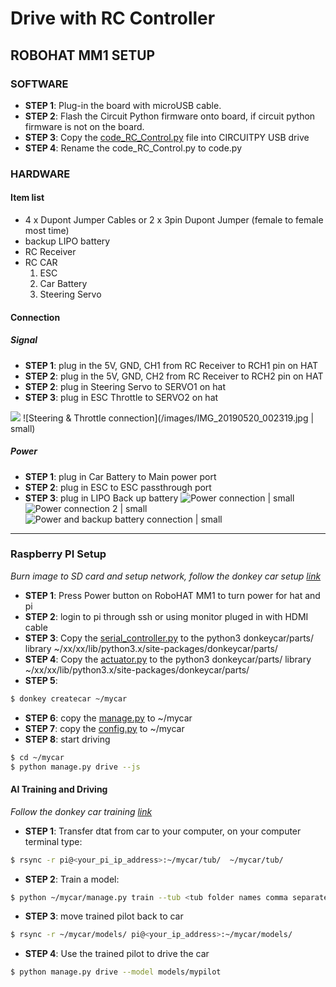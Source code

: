 # Drive with RC Controller
## ROBOHAT MM1 SETUP
### SOFTWARE
- **STEP 1**: Plug-in the board with microUSB cable.
- **STEP 2**: Flash the Circuit Python firmware onto board, if circuit python firmware is not on the board.
- **STEP 3**: Copy the [code_RC_Control.py](https://raw.githubusercontent.com/peterpanstechland/SFMakerFaire/master/code_RC_Control.py) file into CIRCUITPY USB drive
- **STEP 4**: Rename the code_RC_Control.py to code.py
### HARDWARE
#### Item list
- 4 x Dupont Jumper Cables or 2 x 3pin Dupont Jumper (female to female most time)
- backup LIPO battery
- RC Receiver
- RC CAR
    1. ESC
    2. Car Battery
    3. Steering Servo
#### Connection
##### Signal
- **STEP 1**: plug in the 5V, GND, CH1 from RC Receiver to RCH1 pin on HAT
- **STEP 2**: plug in the 5V, GND, CH2 from RC Receiver to RCH2 pin on HAT
- **STEP 2**: plug in Steering Servo to SERVO1 on hat
- **STEP 3**: plug in ESC Throttle to SERVO2 on hat

<a href="https://raw.githubusercontent.com/peterpanstechland/SFMakerFaire/master/images/IMG_20190520_002159.jpg"><img src="https://raw.githubusercontent.com/peterpanstechland/SFMakerFaire/master/images/IMG_20190520_002159.jpg"    max-width="50%" /></a>
![Steering & Throttle connection](/images/IMG_20190520_002319.jpg | small)

##### Power
- **STEP 1**: plug in Car Battery to Main power port
- **STEP 2**: plug in ESC to ESC passthrough port
- **STEP 3**: plug in LIPO Back up battery
![Power connection | small](/images/IMG_20190520_002357.jpg)
![Power connection 2 | small](/images/IMG_20190520_002400.jpg)
![Power and backup battery connection | small](/images/IMG_20190520_002418.jpg)

---
### Raspberry PI Setup
*Burn image to SD card and setup network, follow the donkey car setup [link](http://docs.donkeycar.com/guide/install_software/#get-the-raspberry-pi-working)*
- **STEP 1**: Press Power button on RoboHAT MM1 to turn power for hat and pi
- **STEP 2**: login to pi through ssh or using monitor pluged in with HDMI cable
- **STEP 3**: Copy the [serial_controller.py](https://raw.githubusercontent.com/peterpanstechland/SFMakerFaire/master/serial_controller.py) to the python3 donkeycar/parts/ library ~/xx/xx/lib/python3.x/site-packages/donkeycar/parts/
- **STEP 4**: Copy the [actuator.py](https://raw.githubusercontent.com/peterpanstechland/SFMakerFaire/master/actuator.py) to the python3 donkeycar/parts/ library ~/xx/xx/lib/python3.x/site-packages/donkeycar/parts/
- **STEP 5**:
```bash
$ donkey createcar ~/mycar
```
- **STEP 6**: copy the [manage.py](https://raw.githubusercontent.com/peterpanstechland/SFMakerFaire/master/manage.py) to ~/mycar
- **STEP 7**: copy the [config.py](https://raw.githubusercontent.com/peterpanstechland/SFMakerFaire/master/config.py) to ~/mycar
- **STEP 8**: start driving
```bash
$ cd ~/mycar
$ python manage.py drive --js
```
#### AI Training and Driving
*Follow the donkey car training [link](http://docs.donkeycar.com/guide/train_autopilot/)*
- **STEP 1**: Transfer dtat from car to your computer, on your computer terminal type:
```bash
$ rsync -r pi@<your_pi_ip_address>:~/mycar/tub/  ~/mycar/tub/
```
- **STEP 2**: Train a model:
```bash
$ python ~/mycar/manage.py train --tub <tub folder names comma separated> --model ./models/mypilot
```
- **STEP 3**: move trained pilot back to car
```bash
$ rsync -r ~/mycar/models/ pi@<your_ip_address>:~/mycar/models/
```
- **STEP 4**: Use the trained pilot to drive the car
```bash
$ python manage.py drive --model models/mypilot
```
